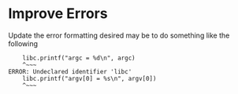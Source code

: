 # Improve Errors

Update the error formatting desired may be to do something like the following

```kai
    libc.printf("argc = %d\n", argc)
    ^~~~
ERROR: Undeclared identifier 'libc'
    libc.printf("argv[0] = %s\n", argv[0])
    ^~~~
```


